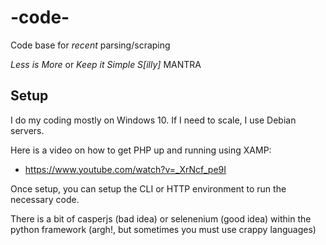 # -code-
Code base for *recent* parsing/scraping

*Less is More* or *Keep it Simple S[illy]* MANTRA

## Setup

I do my coding mostly on Windows 10.  If I need to scale, I use Debian servers.

Here is a video on how to get PHP up and running using XAMP:

- <https://www.youtube.com/watch?v=_XrNcf_pe9I>

Once setup, you can setup the CLI or HTTP environment to run the necessary code.

There is a bit of casperjs (bad idea) or selenenium (good idea) within the python framework (argh!, but sometimes you must use crappy languages)

